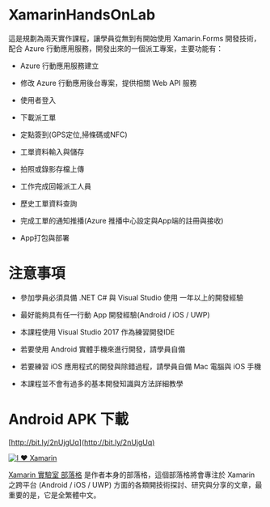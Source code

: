 # XamarinHandsOnLab

這是規劃為兩天實作課程，讓學員從無到有開始使用 Xamarin.Forms 開發技術，配合 Azure 行動應用服務，開發出來的一個派工專案，主要功能有：

* Azure 行動應用服務建立

* 修改 Azure 行動應用後台專案，提供相關 Web API 服務

* 使用者登入

* 下載派工單

* 定點簽到(GPS定位,掃條碼或NFC)

* 工單資料輸入與儲存

* 拍照或錄影存檔上傳

* 工作完成回報派工人員

* 歷史工單資料查詢

* 完成工單的通知推播(Azure 推播中心設定與App端的註冊與接收)

* App打包與部署

# 注意事項

* 參加學員必須具備 .NET C# 與 Visual Studio 使用 一年以上的開發經驗

* 最好能夠具有任一行動 App 開發經驗(Android / iOS / UWP)

* 本課程使用 Visual Studio 2017 作為練習開發IDE

* 若要使用 Android 實體手機來進行開發，請學員自備

* 若要練習 iOS 應用程式的開發與除錯過程，請學員自備 Mac 電腦與 iOS 手機

* 本課程並不會有過多的基本開發知識與方法詳細教學

# Android APK 下載

[http://bit.ly/2nUjgUq](http://bit.ly/2nUjgUq)

[![I ♥ Xamarin](https://4.bp.blogspot.com/-hS_XgJO3OGg/Wq0Gn0kPU2I/AAAAAAAANKs/G-SXFj-evrE8lGdcicWv7SC3-f6wyi4sgCEwYBhgL/s320/ILoveXamarin.png)](https://mylabtw.blogspot.com)

[Xamarin 實驗室 部落格](http://mylabtw.blogspot.com/) 是作者本身的部落格，這個部落格將會專注於 Xamarin 之跨平台 (Android / iOS / UWP) 方面的各類開技術探討、研究與分享的文章，最重要的是，它是全繁體中文。

